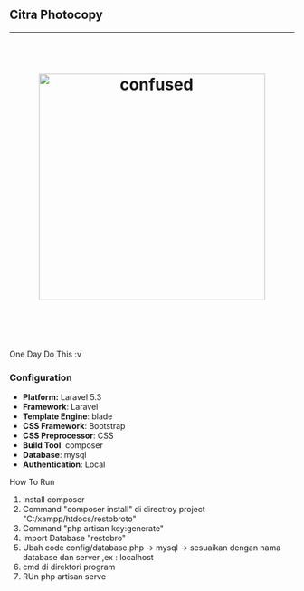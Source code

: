 ## Citra Photocopy

---
<h1 align="center">
	<br>
	<img width="400" src="http://i.giphy.com/xT9GEN48ygdJFm2Yh2.gif" alt="confused">
	<br>
	<br>
	<br>
</h1>

One Day Do This :v

### Configuration
- **Platform:** Laravel 5.3
- **Framework**: Laravel
- **Template Engine**: blade
- **CSS Framework**: Bootstrap
- **CSS Preprocessor**: CSS
- **Build Tool**: composer
- **Database**: mysql
- **Authentication**: Local

How To Run

1. Install composer
2. Command "composer install" di directroy project "C:/xampp/htdocs/restobroto"
3. Command "php artisan key:generate"
4. Import Database "restobro"
5. Ubah code config/database.php  -> mysql -> sesuaikan dengan nama database dan server ,ex : localhost 
6. cmd di direktori program 
7. RUn php artisan serve
